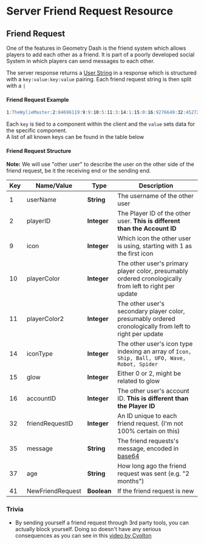 # Server Friend Request Resource

## Friend Request

One of the features in Geometry Dash is the friend system which allows players to add each other as a friend. It is part of a poorly developed social System in which players can send messages to each other.

The server response returns a [User String](/resources/server/user) in a response which is structured with a `key:value:key:value` pairing. Each friend request string is then split with a `|`

<!-- tabs:start -->

#### **Friend Request Example**
```md
1:TheWylieMaster:2:84696119:9:9:10:5:11:3:14:1:15:0:16:9276649:32:45272143:35:aGVsbG8=:41:1:37:1 week        
```
<!-- tabs:end -->

Each `key` is tied to a component within the client and the `value` sets data for the specific component.  
A list of all known keys can be found in the table below

#### Friend Request Structure

**Note:** We will use "other user" to describe the user on the other side of the friend request, be it the receiving end or the sending end.

| Key | Name/Value                | Type                                         | Description                                                              
|-----|---------------------------|----------------------------------------------|--------------------------------------------------------------------------
| 1   | userName	          | **String**					 | The username of the other user
| 2   | playerID		  | **Integer**					 | The Player ID of the other user. **This is different than the Account ID**
| 9   | icon			  | **Integer**					 | Which icon the other user is using, starting with 1 as the first icon
| 10  | playerColor		  | **Integer**					 | The other user's primary player color, presumably ordered cronologically from left to right per update
| 11  | playerColor2		  | **Integer**					 | The other user's secondary player color, presumably ordered cronologically from left to right per update
| 14  | iconType		  | **Integer**					 | The other user's icon type indexing an array of `Icon, Ship, Ball, UFO, Wave, Robot, Spider`
| 15  | glow			  | **Integer**					 | Either 0 or 2, might be related to glow
| 16  | accountID		  | **Integer**					 | The other user's account ID. **This is different than the Player ID**
| 32  | friendRequestID		  | **Integer**					 | An ID unique to each friend request. (I'm not 100% certain on this)
| 35  | message			  | **String**					 | The friend requests's message, encoded in [base64](/topics/encryption/base64.md)
| 37  | age			  | **String** 					 | How long ago the friend request was sent (e.g. "2 months")
| 41  | NewFriendRequest		  | **Boolean**					 | If the friend request is new

### Trivia

- By sending yourself a friend request through 3rd party tools, you can actually block yourself. Doing so doesn't have any serious consequences as you can see in this [video by Cvolton](https://www.youtube.com/watch?v=R18tKYFrIqE)
